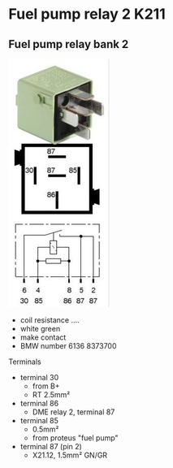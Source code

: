 # Fuel pump relay 2 K211 #

## Fuel pump relay bank 2 ##

![alt text][relay]

- coil resistance ....
- white green
- make contact
- BMW number 6136 8373700

Terminals

- terminal 30
  - from B+
  - RT 2.5mm²
- terminal 86
  - DME relay 2, terminal 87
- terminal 85
  - 0.5mm²
  - from proteus "fuel pump"
- terminal 87 (pin 2)
  - X21.12, 1.5mm² GN/GR

[relay]: ./pictures/k210_k211.jpg